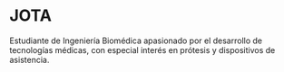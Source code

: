 # JOTA
Estudiante de Ingeniería Biomédica apasionado por el desarrollo de tecnologías médicas, con especial interés en prótesis y dispositivos de asistencia. 
